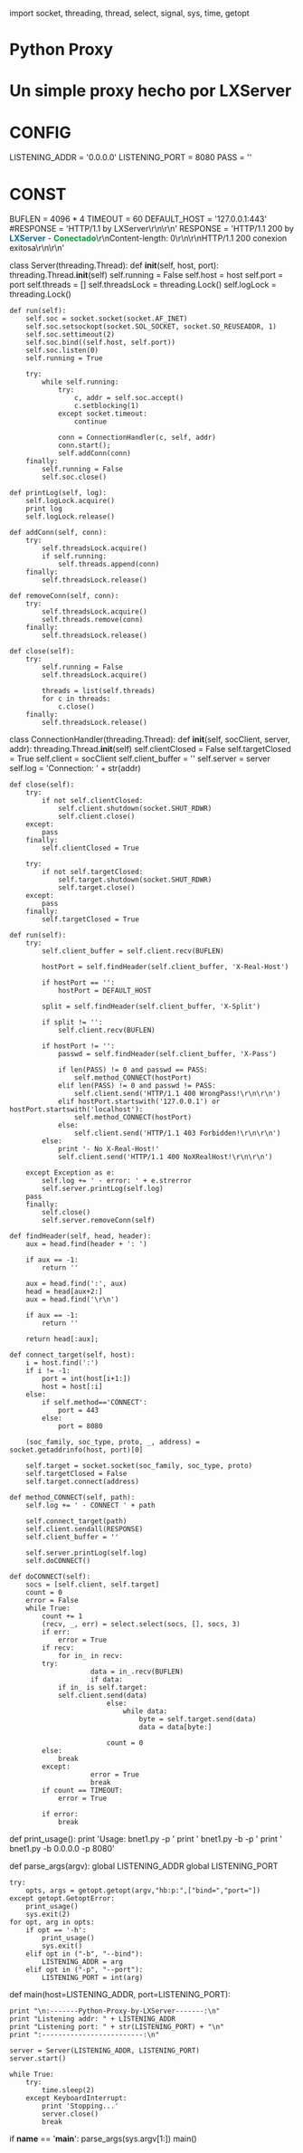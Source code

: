 import socket, threading, thread, select, signal, sys, time, getopt
 
# Python Proxy
# Un simple proxy hecho por LXServer
 
# CONFIG
LISTENING_ADDR = '0.0.0.0'
LISTENING_PORT = 8080
PASS = ''
 
# CONST
BUFLEN = 4096 * 4
TIMEOUT = 60
DEFAULT_HOST = '127.0.0.1:443'
#RESPONSE = 'HTTP/1.1 by LXServer\r\n\r\n'
RESPONSE = 'HTTP/1.1 200 by <b><font color="#006699">LXServer</font></b> </b> - <b><font color="#009933">Conectado</font></b>\r\nContent-length: 0\r\n\r\nHTTP/1.1 200 conexion exitosa\r\n\r\n'
  
class Server(threading.Thread):
    def __init__(self, host, port):
        threading.Thread.__init__(self)
        self.running = False
        self.host = host
        self.port = port
        self.threads = []
    self.threadsLock = threading.Lock()
    self.logLock = threading.Lock()
 
    def run(self):
        self.soc = socket.socket(socket.AF_INET)
        self.soc.setsockopt(socket.SOL_SOCKET, socket.SO_REUSEADDR, 1)
        self.soc.settimeout(2)
        self.soc.bind((self.host, self.port))
        self.soc.listen(0)
        self.running = True
 
        try:                    
            while self.running:
                try:
                    c, addr = self.soc.accept()
                    c.setblocking(1)
                except socket.timeout:
                    continue
                 
                conn = ConnectionHandler(c, self, addr)
                conn.start();
                self.addConn(conn)
        finally:
            self.running = False
            self.soc.close()
             
    def printLog(self, log):
        self.logLock.acquire()
        print log
        self.logLock.release()
     
    def addConn(self, conn):
        try:
            self.threadsLock.acquire()
            if self.running:
                self.threads.append(conn)
        finally:
            self.threadsLock.release()
                     
    def removeConn(self, conn):
        try:
            self.threadsLock.acquire()
            self.threads.remove(conn)
        finally:
            self.threadsLock.release()
                 
    def close(self):
        try:
            self.running = False
            self.threadsLock.acquire()
             
            threads = list(self.threads)
            for c in threads:
                c.close()
        finally:
            self.threadsLock.release()
             
 
class ConnectionHandler(threading.Thread):
    def __init__(self, socClient, server, addr):
        threading.Thread.__init__(self)
        self.clientClosed = False
        self.targetClosed = True
        self.client = socClient
        self.client_buffer = ''
        self.server = server
        self.log = 'Connection: ' + str(addr)
 
    def close(self):
        try:
            if not self.clientClosed:
                self.client.shutdown(socket.SHUT_RDWR)
                self.client.close()
        except:
            pass
        finally:
            self.clientClosed = True
             
        try:
            if not self.targetClosed:
                self.target.shutdown(socket.SHUT_RDWR)
                self.target.close()
        except:
            pass
        finally:
            self.targetClosed = True
 
    def run(self):
        try:
            self.client_buffer = self.client.recv(BUFLEN)
         
            hostPort = self.findHeader(self.client_buffer, 'X-Real-Host')
             
            if hostPort == '':
                hostPort = DEFAULT_HOST
 
            split = self.findHeader(self.client_buffer, 'X-Split')
 
            if split != '':
                self.client.recv(BUFLEN)
             
            if hostPort != '':
                passwd = self.findHeader(self.client_buffer, 'X-Pass')
                 
                if len(PASS) != 0 and passwd == PASS:
                    self.method_CONNECT(hostPort)
                elif len(PASS) != 0 and passwd != PASS:
                    self.client.send('HTTP/1.1 400 WrongPass!\r\n\r\n')
                elif hostPort.startswith('127.0.0.1') or hostPort.startswith('localhost'):
                    self.method_CONNECT(hostPort)
                else:
                    self.client.send('HTTP/1.1 403 Forbidden!\r\n\r\n')
            else:
                print '- No X-Real-Host!'
                self.client.send('HTTP/1.1 400 NoXRealHost!\r\n\r\n')
 
        except Exception as e:
            self.log += ' - error: ' + e.strerror
            self.server.printLog(self.log)
        pass
        finally:
            self.close()
            self.server.removeConn(self)
 
    def findHeader(self, head, header):
        aux = head.find(header + ': ')
     
        if aux == -1:
            return ''
 
        aux = head.find(':', aux)
        head = head[aux+2:]
        aux = head.find('\r\n')
 
        if aux == -1:
            return ''
 
        return head[:aux];
 
    def connect_target(self, host):
        i = host.find(':')
        if i != -1:
            port = int(host[i+1:])
            host = host[:i]
        else:
            if self.method=='CONNECT':
                port = 443
            else:
                port = 8080
 
        (soc_family, soc_type, proto, _, address) = socket.getaddrinfo(host, port)[0]
 
        self.target = socket.socket(soc_family, soc_type, proto)
        self.targetClosed = False
        self.target.connect(address)
 
    def method_CONNECT(self, path):
        self.log += ' - CONNECT ' + path
         
        self.connect_target(path)
        self.client.sendall(RESPONSE)
        self.client_buffer = ''
 
        self.server.printLog(self.log)
        self.doCONNECT()
 
    def doCONNECT(self):
        socs = [self.client, self.target]
        count = 0
        error = False
        while True:
            count += 1
            (recv, _, err) = select.select(socs, [], socs, 3)
            if err:
                error = True
            if recv:
                for in_ in recv:
            try:
                        data = in_.recv(BUFLEN)
                        if data:
                if in_ is self.target:
                self.client.send(data)
                            else:
                                while data:
                                    byte = self.target.send(data)
                                    data = data[byte:]
 
                            count = 0
            else:
                break
            except:
                        error = True
                        break
            if count == TIMEOUT:
                error = True
 
            if error:
                break
 
 
def print_usage():
    print 'Usage: bnet1.py -p <port>'
    print '       bnet1.py -b <bindAddr> -p <port>'
    print '       bnet1.py -b 0.0.0.0 -p 8080'
 
def parse_args(argv):
    global LISTENING_ADDR
    global LISTENING_PORT
     
    try:
        opts, args = getopt.getopt(argv,"hb:p:",["bind=","port="])
    except getopt.GetoptError:
        print_usage()
        sys.exit(2)
    for opt, arg in opts:
        if opt == '-h':
            print_usage()
            sys.exit()
        elif opt in ("-b", "--bind"):
            LISTENING_ADDR = arg
        elif opt in ("-p", "--port"):
            LISTENING_PORT = int(arg)
     
 
def main(host=LISTENING_ADDR, port=LISTENING_PORT):
     
    print "\n:-------Python-Proxy-by-LXServer-------:\n"
    print "Listening addr: " + LISTENING_ADDR
    print "Listening port: " + str(LISTENING_PORT) + "\n"
    print ":-------------------------:\n"
     
    server = Server(LISTENING_ADDR, LISTENING_PORT)
    server.start()
 
    while True:
        try:
            time.sleep(2)
        except KeyboardInterrupt:
            print 'Stopping...'
            server.close()
            break
     
if __name__ == '__main__':
    parse_args(sys.argv[1:])
    main()
